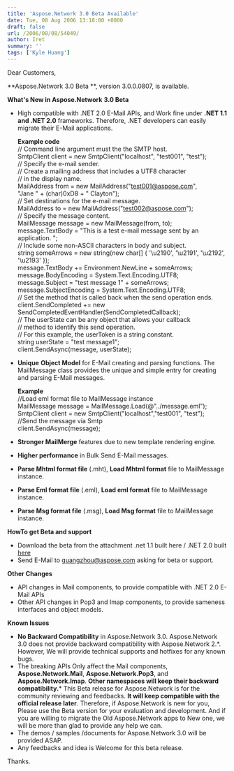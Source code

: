 ```yaml
---
title: 'Aspose.Network 3.0 Beta Available'
date: Tue, 08 Aug 2006 13:18:00 +0000
draft: false
url: /2006/08/08/54049/
author: Iret
summary: ''
tags: ['Kyle Huang']
---
```


Dear Customers,

**Aspose.Network 3.0 Beta **, version 3.0.0.0807, is available. 

**What's New in Aspose.Network** **3.0 Beta**

*   High compatible with .NET 2.0 E-Mail APIs, and Work fine under **.NET 1.1 and .NET 2.0** frameworks. Therefore, .NET developers can easily migrate their E-Mail applications.
    
    **Example code**  
    // Command line argument must the the SMTP host.  
    SmtpClient client = new SmtpClient("localhost", "test001", "test");  
    // Specify the e-mail sender.  
    // Create a mailing address that includes a UTF8 character  
    // in the display name.  
    MailAddress from = new MailAddress("test001@aspose.com",  
    "Jane " + (char)0xD8 + " Clayton");  
    // Set destinations for the e-mail message.  
    MailAddress to = new MailAddress("test002@aspose.com");  
    // Specify the message content.  
    MailMessage message = new MailMessage(from, to);  
    message.TextBody = "This is a test e-mail message sent by an application. ";  
    // Include some non-ASCII characters in body and subject.  
    string someArrows = new string(new char\[\] { '\\u2190', '\\u2191', '\\u2192', '\\u2193' });  
    message.TextBody += Environment.NewLine + someArrows;  
    message.BodyEncoding = System.Text.Encoding.UTF8;  
    message.Subject = "test message 1" + someArrows;  
    message.SubjectEncoding = System.Text.Encoding.UTF8;  
    // Set the method that is called back when the send operation ends.  
    client.SendCompleted += new  
    SendCompletedEventHandler(SendCompletedCallback);  
    // The userState can be any object that allows your callback  
    // method to identify this send operation.  
    // For this example, the userToken is a string constant.  
    string userState = "test message1";  
    client.SendAsync(message, userState);
    
*   **Unique** **Object Model** for E-Mail creating and parsing functions. The MailMessage class provides the unique and simple entry for creating and parsing E-Mail messages.
    
    **Example**  
    //Load eml format file to MailMessage instance  
    MailMessage message = MailMessage.Load(@"../message.eml");  
    SmtpClient client = new SmtpClient("localhost","test001", "test");  
    //Send the message via Smtp  
    client.SendAsync(message);
    
*   **Stronger MailMerge** features due to new template rendering engine.  
*   **Higher performance** in Bulk Send E-Mail messages.
*   **Parse Mhtml format file** (.mht), **Load Mhtml format** file to MailMessage instance.
*   **Parse Eml format file** (.eml), **Load eml format** file to MailMessage instance.
    
*   **Parse Msg format file** (.msg), **Load Msg format** file to MailMessage instance.

**HowTo get Beta and support**

*   Download the beta from the attachment .net 1.1 built here / .NET 2.0 built [here][1] 
*   Send E-Mail to [guangzhou@aspose.com][2] asking for beta or support.

**Other Changes**

*   API changes in Mail components, to provide compatible with .NET 2.0 E-Mail APIs
*   Other API changes in Pop3 and Imap components, to provide sameness interfaces and object models.

**Known Issues**

*   **No Backward Compatibility** in Aspose.Network 3.0. Aspose.Network 3.0 does not provide backward compatibility with Aspose.Network 2.\*. However, We will provide technical supports and hotfixes for any known bugs.
*   The breaking APIs Only affect the Mail components, **Aspose.Network.Mail**, **Aspose.Network.Pop3**,  and **Aspose.Network.Imap**. **Other namespaces will keep their backward compatibility.***   This Beta release for Aspose.Network is for the community reviewing and feedbacks. **It will keep compatible with the official release later**. Therefore, if Aspose.Network is new for you, Please use the Beta version for your evaluation and development. And if you are willing to migrate the Old Aspose.Network apps to New one, we will be more than glad to provide any help we can.
*   The demos / samples /documents for Aspose.Network 3.0 will be provided ASAP.
*   Any feedbacks and idea is Welcome for this beta release.

Thanks.




[1]: /products/aspose.network/releases/Aspose.Network3betaforNET2.zip
[2]: mailto:guangzhou@aspose.com



